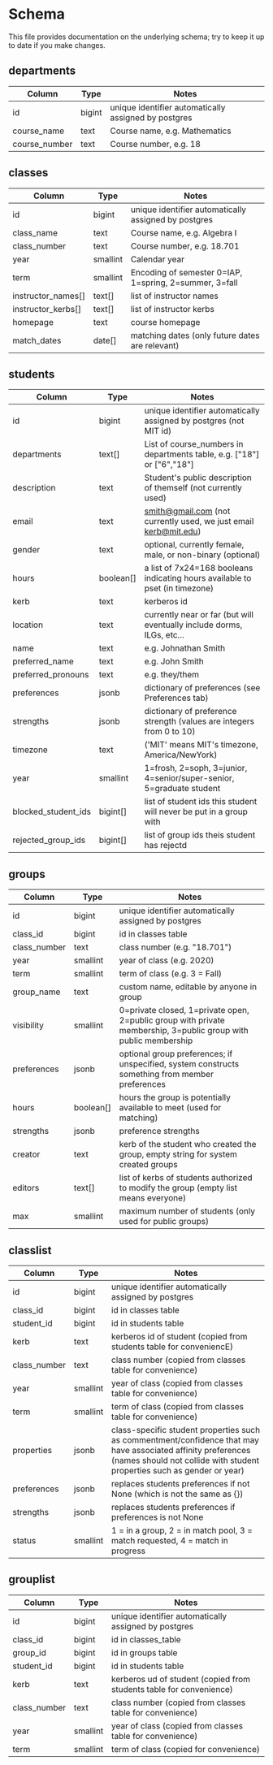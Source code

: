 # Schema

This file provides documentation on the underlying schema; try to keep it up to date if you make changes.

## departments

Column                | Type        |  Notes
----------------------|-------------|-------
id                    | bigint      | unique identifier automatically assigned by postgres
course_name           | text        | Course name, e.g. Mathematics
course_number         | text        | Course number, e.g. 18


## classes	

Column                | Type        |  Notes
----------------------|-------------|-------
id                    | bigint      | unique identifier automatically assigned by postgres
class_name            | text        | Course name, e.g. Algebra I
class_number          | text        | Course number, e.g. 18.701
year                  | smallint    | Calendar year
term                  | smallint    | Encoding of semester 0=IAP, 1=spring, 2=summer, 3=fall
instructor_names[]    | text[]      | list of instructor names
instructor_kerbs[]    | text[]      | list of instructor kerbs
homepage              | text        | course homepage
match_dates           | date[] 	    | matching dates (only future dates are relevant)

## students
			
Column                | Type        |  Notes
----------------------|-------------|-------
id                    |	bigint      | unique identifier automatically assigned by postgres (not MIT id)
departments           | text[]      | List of course_numbers in departments table, e.g. ["18"] or ["6","18"]
description           |	text	    | Student's public description of themself (not currently used)
email	              | text	    | smith@gmail.com (not currently used, we just email kerb@mit.edu)
gender                | text        | optional, currently female, male, or non-binary (optional)
hours                 | boolean[]   | a list of 7x24=168 booleans indicating hours available to pset (in timezone)
kerb                  |	text	    | kerberos id
location              | text        | currently near or far (but will eventually include dorms, ILGs, etc...
name                  |	text        | e.g. Johnathan Smith
preferred_name        | text        | e.g. John Smith
preferred_pronouns    | text	    | e.g. they/them
preferences           |	jsonb	    | dictionary of preferences (see Preferences tab)
strengths             | jsonb       | dictionary of preference strength (values are integers from 0 to 10)
timezone              |	text	    | ('MIT' means MIT's timezone, America/NewYork)
year                  | smallint    | 1=frosh, 2=soph, 3=junior, 4=senior/super-senior, 5=graduate student
blocked_student_ids   | bigint[]    | list of student ids this student will never be put in a group with
rejected_group_ids    | bigint[]    | list of group ids theis student has rejectd
			
## groups

Column                | Type        |  Notes
----------------------|-------------|-------
id                    |	bigint      | unique identifier automatically assigned by postgres
class_id	      | bigint	    | id in classes table
class_number	      | text        | class number (e.g. "18.701")
year                  | smallint    | year of class (e.g. 2020)
term                  | smallint    | term of class (e.g. 3 = Fall)
group_name            | text	    | custom name, editable by anyone in group
visibility            | smallint    | 0=private closed, 1=private open, 2=public group with private membership, 3=public group with public membership
preferences	      | jsonb       | optional group preferences; if unspecified, system constructs something from member preferences
hours                 | boolean[]   | hours the group is potentially available to meet (used for matching)
strengths             | jsonb       | preference strengths
creator               | text        | kerb of the student who created the group, empty string for system created groups
editors               | text[]      | list of kerbs of students authorized to modify the group (empty list means everyone)
max                   | smallint    | maximum number of students (only used for public groups)

## classlist

Column                | Type        |  Notes
----------------------|-------------|-------
id                    |	bigint      | unique identifier automatically assigned by postgres
class_id	      | bigint	    | id in classes table
student_id            | bigint	    | id in students table
kerb                  | text        | kerberos id of student (copied from students table for conveniencE)
class_number          | text        | class number (copied from classes table for convenience)
year		      | smallint    | year of class (copied from classes table for convenience)
term                  | smallint    | term of class (copied from classes table for convenience)
properties            | jsonb       | class-specific student properties such as commentment/confidence that may have associated affinity preferences (names should not collide with student properties such as gender or year)
preferences           |	jsonb       | replaces students preferences if not None (which is not the same as {})
strengths             | jsonb       | replaces students preferences if preferences is not None
status                | smallint    | 1 = in a group, 2 = in match pool, 3 = match requested, 4 = match in progress
			
## grouplist

Column                | Type        |  Notes
----------------------|-------------|-------
id                    |	bigint      | unique identifier automatically assigned by postgres
class_id              | bigint      | id in classes_table
group_id	      | bigint      | id in groups table
student_id            | bigint      | id in students table
kerb                  | text        | kerberos ud of student (copied from students table for convenience)
class_number          | text        | class number (copied from classes table for convenience)
year		      | smallint    | year of class (copied from classes table for convenience)
term                  | smallint    | term of class (copied for convenience)
